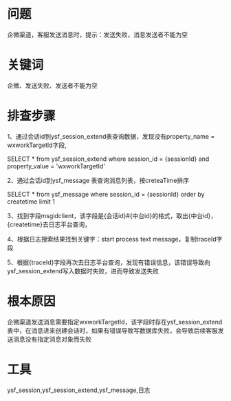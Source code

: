 # 问题 
企微渠道，客服发送消息时，提示：发送失败，消息发送者不能为空
# 关键词 
企微、发送失败、发送者不能为空
# 排查步骤
1、通过会话id到ysf_session_extend表查询数据，发现没有property_name = wxworkTargetId字段,

SELECT * from ysf_session_extend where session_id = {sessionId} and property_value = 'wxworkTargetId'

2、通过会话id到ysf_message 表查询消息列表，按creteaTime排序

SELECT * from ysf_message where session_id = {sessionId} order by createtime limit 1

3、找到字段msgidclient，该字段是{会话id}#{中台id}的格式，取出{中台id}，{createtime}去日志平台查询，

4、根据日志搜索结果找到关键字：start process text message，复制traceId字段

5、根据{traceId}字段再次去日志平台查询，发现有错误信息，该错误导致向ysf_session_extend写入数据时失败，进而导致发送失败
# 根本原因
企微渠道发送消息需要指定wxworkTargetId，该字段时存在ysf_session_extend表中，在消息进来创建会话时，如果有错误导致写数据库失败，会导致后续客服发送消息没有指定消息对象而失败
# 工具
ysf_session,ysf_session_extend,ysf_message,日志